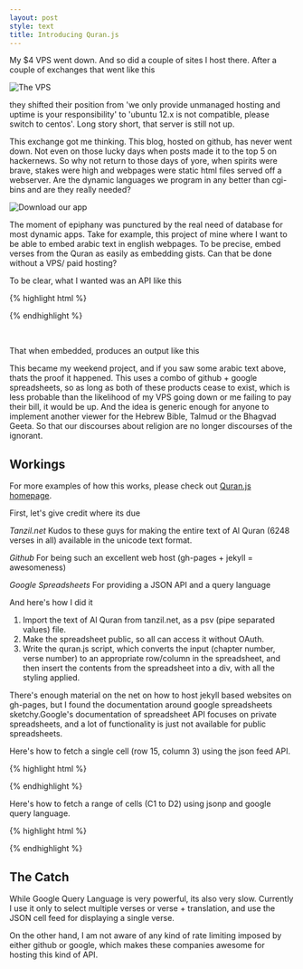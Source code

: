 ```yaml
---
layout: post
style: text
title: Introducing Quran.js
---
```


My $4 VPS went down. And so did a couple of sites I host there. After a couple of exchanges that went like this

![The VPS ](http://imgs.xkcd.com/comics/black_hat_support.png)

they shifted their position from 'we only provide unmanaged hosting and uptime is your responsibility' to 'ubuntu 12.x is not compatible, please switch to centos'. Long story short, that server is still not up.

This exchange got me thinking. This blog, hosted on github, has never went down. Not even on those lucky days when posts made it to the top 5 on hackernews. So why not return to those days of yore, when spirits were brave, stakes were high and webpages were static html files served off a webserver. Are the dynamic languages we program in any better than cgi-bins and are they really needed?

![Download our app ](http://imgs.xkcd.com/comics/app.png)

The moment of epiphany was punctured by the real need of database for most dynamic apps.  Take for example, this project of mine where I want to be able to embed arabic text in english webpages. To be precise, embed verses from the Quran as easily as embedding gists. Can that be done without a VPS/ paid hosting?

To be clear, what I wanted was an API like this

{% highlight html %}
<script chapter=15 verse=9 src="http://qzaidi.github.io/quran/js/quran.js">
</script>
{% endhighlight %}

<br/>

That when embedded, produces an output like this

<script chapter="15" verse="9" src="http://qzaidi.github.io/quran/js/quran.js">
</script>

This became my weekend project, and if you saw some arabic text above, thats the proof it happened. This uses a combo of github + google spreadsheets, so as long as both of these products cease to exist, which is less probable than the likelihood of my VPS going down or me failing to pay their bill, it would be up. And the idea is generic enough for anyone to implement another viewer for the Hebrew Bible, Talmud or the Bhagvad Geeta. So that our discourses about religion are no longer discourses of the ignorant.

<script chapter="31" verse="20" trans="#trans" src="http://qzaidi.github.io/quran/js/quran.js">
</script>
<blockquote id="trans">
</blockquote>

## Workings

For more examples of how this works, please check out [Quran.js homepage](http://qzaidi.github.io/quran/javascript). 

First, let's give credit where its due

*Tanzil.net*
Kudos to these guys for making the entire text of Al Quran (6248 verses in all) available in the unicode text format. 

*Github*
For being such an excellent web host (gh-pages + jekyll = awesomeness)

*Google Spreadsheets*
For providing a JSON API and a query language

And here's how I did it

1. Import the text of Al Quran from tanzil.net, as a psv (pipe separated values) file.
1. Make the spreadsheet public, so all can access it without OAuth.
1. Write the quran.js script, which converts the input (chapter number, verse number) to an appropriate row/column in the spreadsheet, and then insert 
the contents from the spreadsheet into a div, with all the styling applied.

There's enough material on the net on how to host jekyll based websites on gh-pages, but I found the documentation around google spreadsheets sketchy.Google's documentation of spreadsheet API focuses on private spreadsheets, and a lot of functionality is just not available for public spreadsheets.

Here's how to fetch a single cell (row 15, column 3) using the json feed API.

{% highlight html %}
<script src="docs.google.com/feeds/cells/<key>/od6/public/values/R15C3?alt=json-in-script&callback=<callbackfunc>">
</script>
{% endhighlight %}

Here's how to fetch a range of cells (C1 to D2) using jsonp and google query language. 

{% highlight html %}
<script src="docs.google.com/tq?key=<key>&range=C1D2&tqx=responseHandler:<callbackfunc>">
</script>
{% endhighlight %}

## The Catch
While Google Query Language is very powerful, its also very slow. Currently I use it only to select multiple verses or verse + translation, and use the JSON cell feed for displaying a single verse. 

On the other hand, I am not aware of any kind of rate limiting imposed by either github or google, which makes these companies awesome for hosting this kind of API.
